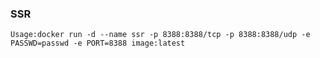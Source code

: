 ### SSR
`Usage:docker run -d --name ssr -p 8388:8388/tcp -p 8388:8388/udp -e PASSWD=passwd -e PORT=8388 image:latest`